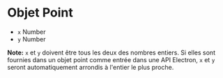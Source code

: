 # Objet Point

* `x` Number
* `y` Number

**Note:** `x` et `y` doivent être tous les deux des nombres entiers. Si elles sont fournies dans un objet point comme entrée dans une API Electron, `x` et `y` seront automatiquement arrondis à l'entier le plus proche.